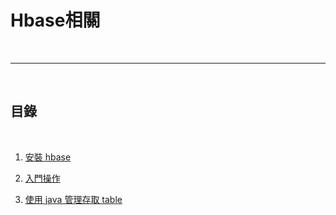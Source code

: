 # Hbase相關

<br>

---

<br>

## 目錄

<br>

1. [安裝 hbase](install/README.md)

2. [入門操作](basic/README.md)

3. [使用 java 管理存取 table](java/accessTable/README.md)